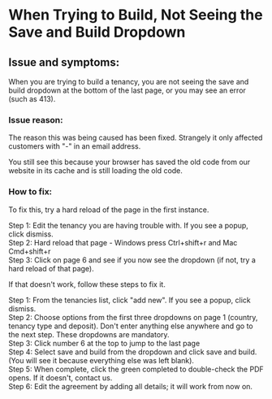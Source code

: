 # When Trying to Build, Not Seeing the Save and Build Dropdown

## Issue and symptoms:

When you are trying to build a tenancy, you are not seeing the save and build dropdown at the bottom of the last page, or you may see an error (such as 413).

### Issue reason:

The reason this was being caused has been fixed. Strangely it only affected customers with "-" in an email address.

You still see this because your browser has saved the old code from our website in its cache and is still loading the old code.

### How to fix:

To fix this, try a hard reload of the page in the first instance.

Step 1: Edit the tenancy you are having trouble with. If you see a popup, click dismiss.\
Step 2: Hard reload that page - Windows press Ctrl+shift+r and Mac Cmd+shift+r\
Step 3: Click on page 6 and see if you now see the dropdown (if not, try a hard reload of that page).

If that doesn't work, follow these steps to fix it.

Step 1: From the tenancies list, click "add new". If you see a popup, click dismiss.\
Step 2: Choose options from the first three dropdowns on page 1 (country, tenancy type and deposit). Don't enter anything else anywhere and go to the next step. These dropdowns are mandatory.\
Step 3: Click number 6 at the top to jump to the last page\
Step 4: Select save and build from the dropdown and click save and build. (You will see it because everything else was left blank).\
Step 5: When complete, click the green completed to double-check the PDF opens. If it doesn't, contact us.\
Step 6: Edit the agreement by adding all details; it will work from now on.
